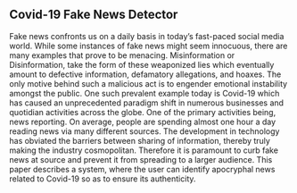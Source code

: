 ## Covid-19 Fake News Detector

<p> Fake news confronts us on a daily basis in today’s fast-paced social media world. While some instances of fake news might seem innocuous, there are many examples that prove to be menacing. Misinformation or Disinformation, take the form of these weaponized lies which
eventually amount to defective information, defamatory allegations, and hoaxes. The only motive behind such a malicious act is to engender emotional instability amongst the public. One such prevalent example today is Covid-19 which has caused an unprecedented paradigm shift in numerous businesses and quotidian activities across the globe. One of the
primary activities being, news reporting. On average, people are spending almost one hour a day reading news via many different sources. The development in technology has obviated the barriers between sharing of information, thereby truly making the industry cosmopolitan. Therefore
it is paramount to curb fake news at source and prevent it from spreading to a larger audience. This paper describes a system, where the user can identify apocryphal news related to Covid-19 so as to ensure its authenticity.

